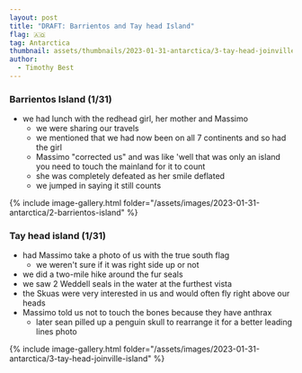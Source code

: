 ```yaml
---
layout: post
title: "DRAFT: Barrientos and Tay head Island"
flag: 🇦🇶
tag: Antarctica
thumbnail: assets/thumbnails/2023-01-31-antarctica/3-tay-head-joinville-island/IMG_0734.jpg
author:
  - Timothy Best
---
```


### Barrientos Island (1/31)

- we had lunch with the redhead girl, her mother and Massimo
  - we were sharing our travels
  - we mentioned that we had now been on all 7 continents and so had the girl
  - Massimo "corrected us" and was like 'well that was only an island you need to touch the mainland for it to count
  - she was completely defeated as her smile deflated
  - we jumped in saying it still counts

{% include image-gallery.html folder="/assets/images/2023-01-31-antarctica/2-barrientos-island" %}

### Tay head island (1/31)

- had Massimo take a photo of us with the true south flag
  - we weren't sure if it was right side up or not
- we did a two-mile hike around the fur seals
- we saw 2 Weddell seals in the water at the furthest vista
- the Skuas were very interested in us and would often fly right above our heads
- Massimo told us not to touch the bones because they have anthrax
  - later sean pilled up a penguin skull to rearrange it for a better leading lines photo

{% include image-gallery.html folder="/assets/images/2023-01-31-antarctica/3-tay-head-joinville-island" %}
